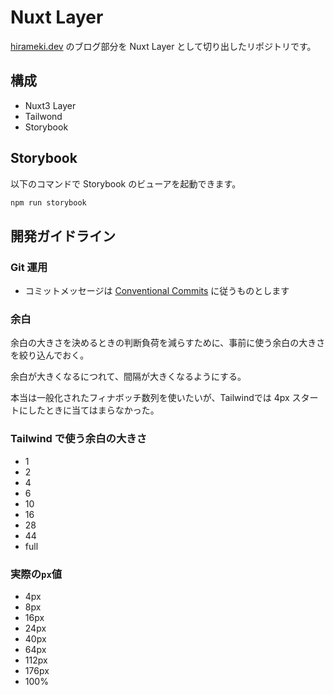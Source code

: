 # Nuxt Layer

[hirameki.dev](https://hirameki.dev/ja) のブログ部分を Nuxt Layer として切り出したリポジトリです。

## 構成

- Nuxt3 Layer
- Tailwond
- Storybook

## Storybook

以下のコマンドで Storybook のビューアを起動できます。

```bash
npm run storybook
```

## 開発ガイドライン

### Git 運用

- コミットメッセージは [Conventional Commits](https://www.conventionalcommits.org/ja/v1.0.0/) に従うものとします

### 余白

余白の大きさを決めるときの判断負荷を減らすために、事前に使う余白の大きさを絞り込んでおく。

余白が大きくなるにつれて、間隔が大きくなるようにする。

本当は一般化されたフィナボッチ数列を使いたいが、Tailwindでは 4px スタートにしたときに当てはまらなかった。


### Tailwind で使う余白の大きさ

- 1
- 2
- 4
- 6
- 10
- 16
- 28
- 44
- full

### 実際の`px`値

- 4px
- 8px
- 16px
- 24px
- 40px
- 64px
- 112px
- 176px
- 100%
